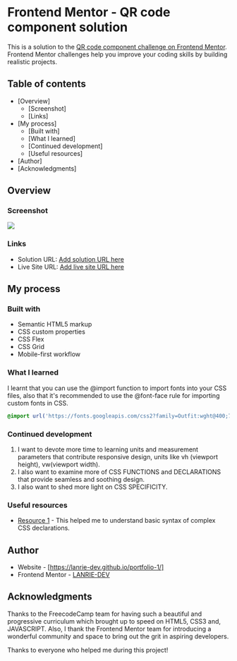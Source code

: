 # Frontend Mentor - QR code component solution

This is a solution to the [QR code component challenge on Frontend Mentor](https://www.frontendmentor.io/challenges/qr-code-component-iux_sIO_H). Frontend Mentor challenges help you improve your coding skills by building realistic projects. 

## Table of contents

- [Overview]
  - [Screenshot]
  - [Links]
- [My process]
  - [Built with]
  - [What I learned]
  - [Continued development]
  - [Useful resources]
- [Author]
- [Acknowledgments]


## Overview

### Screenshot

![](./screenshot.jpg)

### Links

- Solution URL: [Add solution URL here](https://your-solution-url.com)
- Live Site URL: [Add live site URL here](https://your-live-site-url.com)

## My process

### Built with

- Semantic HTML5 markup
- CSS custom properties
- CSS Flex
- CSS Grid
- Mobile-first workflow


### What I learned

I learnt that you can use the @import function to import fonts into your CSS files, also that it's recommended to use the @font-face rule for importing custom fonts in CSS.

```css
@import url('https://fonts.googleapis.com/css2?family=Outfit:wght@400;700&display=swap');
```

### Continued development

1. I want to devote more time to learning units and measurement parameters that contribute responsive design, units like vh (viewport height), vw(viewport width).
2. I also want to examine more of CSS FUNCTIONS and DECLARATIONS that provide seamless and soothing design. 
3. I also want to shed more light on CSS SPECIFICITY.


### Useful resources

- [Resource 1](https://www.w3schools.com) - This helped me to understand basic syntax of complex CSS declarations.

## Author

- Website - [https://lanrie-dev.github.io/portfolio-1/]
- Frontend Mentor - [LANRIE-DEV](https://www.frontendmentor.io/profile/LANRIE-DEV)

## Acknowledgments

Thanks to the FreecodeCamp team for having such a beautiful and progressive curriculum which brought up to speed on HTML5, CSS3 and, JAVASCRIPT. Also, I thank the Frontend Mentor team for introducing a wonderful community and space to bring out the grit in aspiring developers.

Thanks to everyone who helped me during this project!

